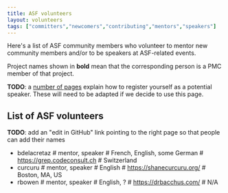 ```yaml
---
title: ASF volunteers
layout: volunteers
tags: ["committers","newcomers","contributing","mentors","speakers"]
---
```


Here's a list of ASF community members who volunteer to mentor new community members
and/or to be speakers at ASF-related events.

Project names shown in <strong>bold</strong> mean that the corresponding person
is a PMC member of that project.

**TODO**: a [number of pages](/tags/speakers.html) explain how to register yourself as a potential speaker.
These will need to be adapted if we decide to use this page.

## List of ASF volunteers

<!--
To add your name to this list, use the same 
format as other entries and keep the list sorted
alphabetically by ASF username. Adding location information
in the last field is optional, use N/A if you don't want
to add that info.

This data is combined with public ASF info found under
https://whimsy.apache.org/public/public_ldap_projects.json , 
by a Web Component loaded for this page.
-->

**TODO**: add an "edit in GitHub" link pointing to the right page so that people can add their names

* bdelacretaz # mentor, speaker # French, English, some German # https://grep.codeconsult.ch # Switzerland
* curcuru # mentor, speaker # English # https://shanecurcuru.org/ # Boston, MA, US
* rbowen # mentor, speaker # English, ? # https://drbacchus.com/ # N/A
